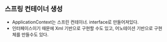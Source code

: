 ## 스프링 컨테이너 생성
 * ApplicationContext는 스프린 컨테이너. interface로 만들어져있다.
 * 인터페이스이기 때문에 Xml 기반으로 구현할 수도 있고, 어노테이션 기반으로 구현체를 만들수도 있다.
